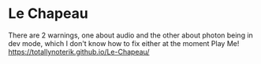 # Le Chapeau
There are 2 warnings, one about audio and the other about photon being in dev mode, which I don't know how to fix either at the moment
Play Me!
https://totallynoterik.github.io/Le-Chapeau/
